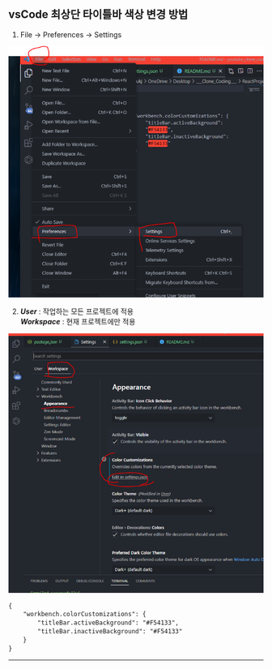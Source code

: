 
## vsCode 최상단 타이틀바 색상 변경 방법

1. File -> Preferences -> Settings

![](./1.PNG)

2. ***User*** : 작업하는 모든 프로젝트에 적용 <br>
   ***Workspace*** : 현재 프로젝트에만 적용

![](./2.PNG)

```md
{
    "workbench.colorCustomizations": {
        "titleBar.activeBackground": "#F54133",
        "titleBar.inactiveBackground": "#F54133"
    }
}
```

---

